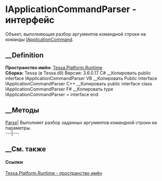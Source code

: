 # IApplicationCommandParser - интерфейс
Объект, выполняющая разбор аргументов командной строки на команды
[IApplicationCommand](T_Tessa_Platform_Runtime_IApplicationCommand.htm).
## __Definition
 **Пространство имён:** [Tessa.Platform.Runtime](N_Tessa_Platform_Runtime.htm)  
 **Сборка:** Tessa (в Tessa.dll) Версия: 3.6.0.17
C# __Копировать
     public interface IApplicationCommandParser
VB __Копировать
     Public Interface IApplicationCommandParser
C++ __Копировать
     public interface class IApplicationCommandParser
F# __Копировать
     type IApplicationCommandParser = interface end
##  __Методы
[Parse](M_Tessa_Platform_Runtime_IApplicationCommandParser_Parse.htm)|
Выполняет разбор заданных аргументов командной строки на параметры.  
---|---  
##  __См. также
#### Ссылки
[Tessa.Platform.Runtime - пространство имён](N_Tessa_Platform_Runtime.htm)
